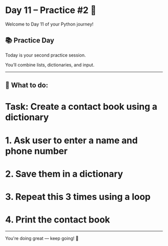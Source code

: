 # Day 11 – Practice #2 🧠

Welcome to Day 11 of your Python journey!

## 📚 Practice Day

Today is your second practice session.

You’ll combine lists, dictionaries, and input.


---

## 🧠 What to do:

# Task: Create a contact book using a dictionary

# 1. Ask user to enter a name and phone number
# 2. Save them in a dictionary
# 3. Repeat this 3 times using a loop
# 4. Print the contact book


---

You're doing great — keep going! 🚀